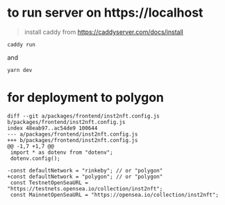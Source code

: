 # to run server on https://localhost
> install caddy from https://caddyserver.com/docs/install
```
caddy run
```
and
```
yarn dev
```

# for deployment to polygon
```
diff --git a/packages/frontend/inst2nft.config.js b/packages/frontend/inst2nft.config.js
index 48eab97..ac54de9 100644
--- a/packages/frontend/inst2nft.config.js
+++ b/packages/frontend/inst2nft.config.js
@@ -1,7 +1,7 @@
 import * as dotenv from "dotenv";
 dotenv.config();

-const defaultNetwork = "rinkeby"; // or "polygon"
+const defaultNetwork = "polygon"; // or "polygon"
 const TestnetOpenSeaURL = "https://testnets.opensea.io/collection/inst2nft";
 const MainnetOpenSeaURL = "https://opensea.io/collection/inst2nft";
```

